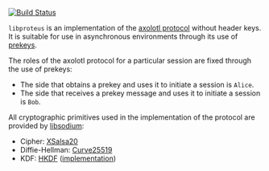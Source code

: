 [![Build Status](https://travis-ci.org/twittner/proteus.svg?branch=develop)][1]

`libproteus` is an implementation of the [axolotl protocol][2] without header
keys. It is suitable for use in asynchronous environments through its use of
[prekeys][3].

The roles of the axolotl protocol for a particular session are fixed through
the use of prekeys:

  * The side that obtains a prekey and uses it to initiate a session is `Alice`.
  * The side that receives a prekey message and uses it to initiate a session is `Bob`.

All cryptographic primitives used in the implementation of the protocol are
provided by [libsodium][4]:

  * Cipher: [XSalsa20][5]
  * Diffie-Hellman: [Curve25519][6]
  * KDF: [HKDF][7] ([implementation][8])

[1]: https://travis-ci.org/twittner/proteus
[2]: https://github.com/trevp/axolotl/wiki
[3]: https://whispersystems.org/blog/asynchronous-security/
[4]: https://github.com/jedisct1/libsodium
[5]: http://en.wikipedia.org/wiki/Salsa20
[6]: http://en.wikipedia.org/wiki/Curve25519
[7]: https://tools.ietf.org/html/rfc5869
[8]: https://github.com/twittner/hkdf
